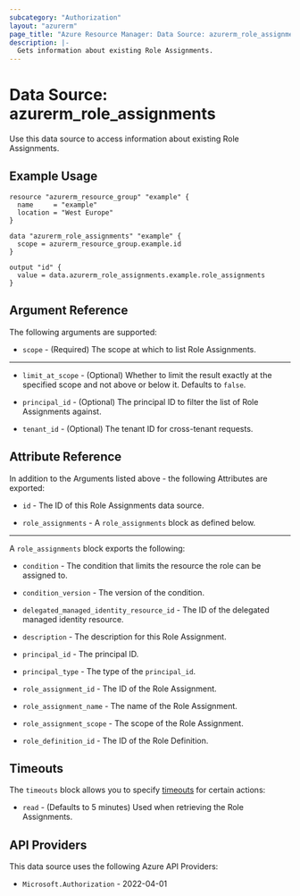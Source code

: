 ```yaml
---
subcategory: "Authorization"
layout: "azurerm"
page_title: "Azure Resource Manager: Data Source: azurerm_role_assignments"
description: |-
  Gets information about existing Role Assignments.
---
```


# Data Source: azurerm_role_assignments

Use this data source to access information about existing Role Assignments.

## Example Usage

```hcl
resource "azurerm_resource_group" "example" {
  name     = "example"
  location = "West Europe"
}

data "azurerm_role_assignments" "example" {
  scope = azurerm_resource_group.example.id
}

output "id" {
  value = data.azurerm_role_assignments.example.role_assignments
}
```

## Argument Reference

The following arguments are supported:

* `scope` - (Required) The scope at which to list Role Assignments.

---

* `limit_at_scope` - (Optional) Whether to limit the result exactly at the specified scope and not above or below it. Defaults to `false`.

* `principal_id` - (Optional) The principal ID to filter the list of Role Assignments against.

* `tenant_id` - (Optional) The tenant ID for cross-tenant requests.

## Attribute Reference

In addition to the Arguments listed above - the following Attributes are exported: 

* `id` - The ID of this Role Assignments data source.

* `role_assignments` - A `role_assignments` block as defined below.

---

A `role_assignments` block exports the following:

* `condition` - The condition that limits the resource the role can be assigned to.

* `condition_version` - The version of the condition.

* `delegated_managed_identity_resource_id` - The ID of the delegated managed identity resource.

* `description` - The description for this Role Assignment.

* `principal_id` - The principal ID.

* `principal_type` - The type of the `principal_id`.

* `role_assignment_id` - The ID of the Role Assignment.

* `role_assignment_name` - The name of the Role Assignment.

* `role_assignment_scope` - The scope of the Role Assignment.

* `role_definition_id` - The ID of the Role Definition.

## Timeouts

The `timeouts` block allows you to specify [timeouts](https://developer.hashicorp.com/terraform/language/resources/configure#define-operation-timeouts) for certain actions:

* `read` - (Defaults to 5 minutes) Used when retrieving the Role Assignments.

## API Providers
<!-- This section is generated, changes will be overwritten -->
This data source uses the following Azure API Providers:

* `Microsoft.Authorization` - 2022-04-01
